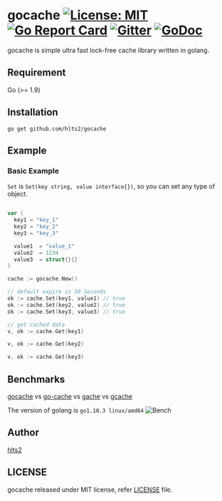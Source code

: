 # gocache [![License: MIT](https://img.shields.io/badge/License-MIT-blue.svg)](https://opensource.org/licenses/MIT) [![Go Report Card](https://goreportcard.com/badge/github.com/hlts2/gocache)](https://goreportcard.com/report/github.com/hlts2/gocache) [![Gitter](https://badges.gitter.im/hlts2/gocache.svg)](https://gitter.im/hlts2/gocache?utm_source=badge&utm_medium=badge&utm_campaign=pr-badge) [![GoDoc](http://godoc.org/github.com/hlts2/gocache?status.svg)](http://godoc.org/github.com/hlts2/gocache)

gocache is simple ultra fast lock-free cache library written in golang.

## Requirement
Go (>= 1.9)

## Installation

```shell
go get github.com/hlts2/gocache
```

## Example

### Basic Example

`Set` is `Set(key string, value interface{})`, so you can set any type of object.

```go

var (
  key1 = "key_1"
  key2 = "key_2"
  key3 = "key_3"

  value1  = "value_1"
  value2  = 1234
  value3  = struct{}{}
)

cache := gocache.New()

// default expire is 50 Seconds
ok := cache.Set(key1, value1) // true
ok := cache.Set(key2, value2) // true
ok := cache.Set(key3, value3) // true

// get cached data
v, ok := cache.Get(key1)

v, ok := cache.Get(key2)

v, ok := cache.Get(key3)

```

## Benchmarks

[gocache](https://github.com/hlts2/gocache) vs [go-cache](https://github.com/patrickmn/go-cache) vs [gache](https://github.com/kpango/gache) vs [gcache](https://github.com/bluele/gcache)

The version of golang is `go1.10.3 linux/amd64`
![Bench](https://github.com/hlts2/gocache/blob/master/images/benchmarks.png)

## Author
[hlts2](https://github.com/hlts2)

## LICENSE
gocache released under MIT license, refer [LICENSE](https://github.com/hlts2/gocache/blob/master/LICENSE) file.
